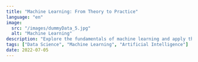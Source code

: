 ```yaml
---
title: "Machine Learning: From Theory to Practice"
language: "en"
image: 
  src: "/images/dummyData_5.jpg"
  alt: "Machine Learning"
description: "Explore the fundamentals of machine learning and apply them in real-world scenarios"
tags: ["Data Science", "Machine Learning", "Artificial Intelligence"]
date: 2022-07-05
---
```



